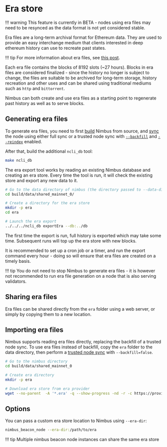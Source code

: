 # Era store

!!! warning
    This feature is currently in BETA - nodes using era files may need to be resynced as the data format is not yet considered stable.

Era files are a long-term archival format for Ethereum data. They are used to provide an easy interchange medium that clients interested in deep ethereum history can use to recreate past states.

!!! tip
    For more information about era files, see [this post](https://ethresear.ch/t/era-archival-files-for-block-and-consensus-data/13526).

Each era file contains the blocks of 8192 slots (~27 hours). Blocks in era files are considered finalized - since the history no longer is subject to change, the files are suitable to be archived for long-term storage, history recreation and other uses and can be shared using traditional mediums such as `http` and `bittorrent`.

Nimbus can both create and use era files as a starting point to regenerate past history as well as to serve blocks.

## Generating era files

To generate era files, you need to first [build](./build.md) Nimbus from source, and [sync](./start-syncing.md) the node using either full sync or a trusted node sync with [`--backfill`](./trusted-node-sync.md#delay-block-history-backfill) and [`--reindex`](./trusted-node-sync.md#recreate-historical-state-access-indices) enabled.

After that, build the additional `ncli_db` tool:

```sh
make ncli_db
```

The era export tool works by reading an existing Nimbus database and creating an era store. Every time the tool is run, it will check the existing store and export any new data to it.

```sh
# Go to the data directory of nimbus (the directory passed to --data-dir)
cd build/data/shared_mainnet_0/

# Create a directory for the era store
mkdir -p era
cd era

# Launch the era export
../../../ncli_db exportEra --db:../db
```

The first time the export is run, full history is exported which may take some time. Subsequent runs will top up the era store with new blocks.

It is recommended to set up a cron job or a timer, and run the export command every hour - doing so will ensure that era files are created on a timely basis.

!!! tip
    You do not need to stop Nimbus to generate era files - it is however not recommended to run era file generation on a node that is also serving validators.


## Sharing era files

Era files can be shared directly from the `era` folder using a web server, or simply by copying them to a new location.

## Importing era files

Nimbus supports reading era files directly, replacing the backfill of a trusted node sync. To use era files instead of backfill, copy the `era` folder to the data directory, then perform a [trusted node sync](./trusted-node-sync.md) with `--backfill=false`.

```sh
# Go to the nimbus directory
cd build/data/shared_mainnet_0

# Create era directory
mkdir -p era

# Download era store from era provider
wget --no-parent  -A '*.era' -q --show-progress -nd -r -c https://provider/era
```

## Options

You can pass a custom era store location to Nimbus using `--era-dir`:

```sh
nimbus_beacon_node --era-dir:/path/to/era
```

!!! tip
    Multiple nimbus beacon node instances can share the same era store
